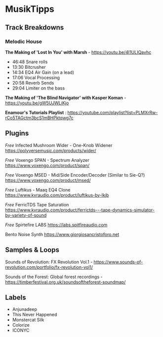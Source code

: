 # MusikTipps

## Track Breakdowns

### Melodic House
**The Making of 'Lost In You' with Marsh** - https://youtu.be/4I1ULIQavhc
- 46:48 Snare rolls
- 13:30 Bitcrusher
- 14:34 EQ4 Air Gain (on a lead)
- 17:06 Vocal Processing
- 20:58 Reverb Sends
- 29:04 Limiter on the bass

**The Making of 'The Blind Navigator' with Kasper Koman** - https://youtu.be/gW5UJWLiKjo

**Enamour's Tutorials Playlist** : https://youtube.com/playlist?list=PLMXrRw-rCo5TAGctm3bcS1mBHPktqwg7c

## Plugins

*Free* Infected Mushroom Wider - One-Knob Widener
https://polyversemusic.com/products/wider/

*Free* Voxengo SPAN - Spectrum Analyzer
https://www.voxengo.com/product/span/

*Free* Voxengo MSED - Mid/Side Encoder/Decoder (Similar to Sie-Q?)
https://www.voxengo.com/product/msed/

*Free* Luftikus - Maaq EQ4 Clone https://www.kvraudio.com/product/luftikus-by-lkjb

*Free* FerricTDS Tape Saturation https://www.kvraudio.com/product/ferrictds---tape-dynamics-simulator-by-variety-of-sound

*Free* Spirtefire LABS https://labs.spitfireaudio.com

Bento Noise Synth
https://www.giorgiosancristoforo.net

## Samples & Loops

Sounds of Revolution: FX Revolution Vol.1 - https://www.sounds-of-revolution.com/portfolio/fx-revolution-vol1/

Sounds of the Forest: Global forest recordings - https://timberfestival.org.uk/soundsoftheforest-soundmap/

## Labels

- Anjunadeep
- This Never Happened
- Monstercat Silk
- Colorize
- ICONYC

